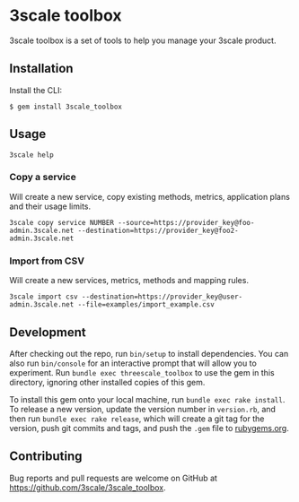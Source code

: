# 3scale toolbox

3scale toolbox is a set of tools to help you manage your 3scale product. 

## Installation


Install the CLI:

    $ gem install 3scale_toolbox

## Usage

```shell
3scale help
```

### Copy a service

Will create a new service, copy existing methods, metrics, application plans and their usage limits.

```shell
3scale copy service NUMBER --source=https://provider_key@foo-admin.3scale.net --destination=https://provider_key@foo2-admin.3scale.net
```

### Import from CSV

Will create a new services, metrics, methods and mapping rules.

```shell
3scale import csv --destination=https://provider_key@user-admin.3scale.net --file=examples/import_example.csv
```

## Development

After checking out the repo, run `bin/setup` to install dependencies. You can also run `bin/console` for an interactive prompt that will allow you to experiment. Run `bundle exec threescale_toolbox` to use the gem in this directory, ignoring other installed copies of this gem.

To install this gem onto your local machine, run `bundle exec rake install`. To release a new version, update the version number in `version.rb`, and then run `bundle exec rake release`, which will create a git tag for the version, push git commits and tags, and push the `.gem` file to [rubygems.org](https://rubygems.org).

## Contributing

Bug reports and pull requests are welcome on GitHub at https://github.com/3scale/3scale_toolbox.


